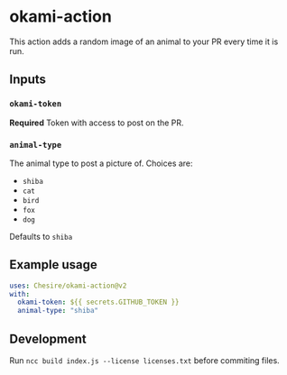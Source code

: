 # okami-action

This action adds a random image of an animal to your PR every time it is run.

## Inputs

### `okami-token`

**Required** Token with access to post on the PR.

### `animal-type`

The animal type to post a picture of.
Choices are:

- `shiba`
- `cat`
- `bird`
- `fox`
- `dog`

Defaults to `shiba`

## Example usage

```yaml
uses: Chesire/okami-action@v2
with:
  okami-token: ${{ secrets.GITHUB_TOKEN }}
  animal-type: "shiba"
```

## Development

Run `ncc build index.js --license licenses.txt` before commiting files.
